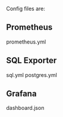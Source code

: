 Config files are:

## Prometheus
prometheus.yml

## SQL Exporter
sql.yml
postgres.yml

## Grafana
dashboard.json
